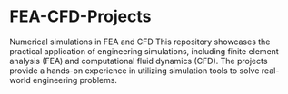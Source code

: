 # FEA-CFD-Projects
Numerical simulations in FEA and CFD
This repository showcases the practical application of engineering simulations, including finite element analysis (FEA) and computational fluid dynamics (CFD). The projects provide a hands-on experience in utilizing simulation tools to solve real-world engineering problems.
